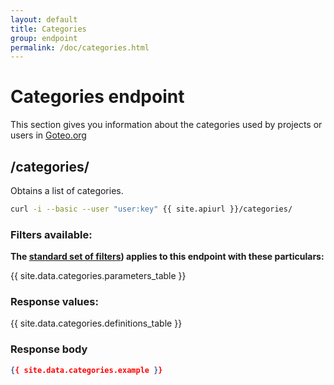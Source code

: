 ```yaml
---
layout: default
title: Categories
group: endpoint
permalink: /doc/categories.html
---
```

# Categories endpoint

This section gives you information about the categories used by projects or users in [Goteo.org](http://goteo.org)

<a name="categories"></a>
## /categories/

Obtains a list of categories.

```bash
curl -i --basic --user "user:key" {{ site.apiurl }}/categories/
```

### Filters available:

**The [standard set of filters](filters.html)) applies to this endpoint with these particulars:**

{{ site.data.categories.parameters_table }}

### Response values:

{{ site.data.categories.definitions_table }}

### Response body

```json
{{ site.data.categories.example }}
```

